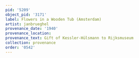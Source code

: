 ```yaml
---
pid: '5209'
object_pid: '3171'
label: Flowers in a Wooden Tub (Amsterdam)
artist: janbrueghel
provenance_date: '1940'
provenance_location:
provenance_text: Gift of Kessler-Hülsmann to Rijksmuseum
collection: provenance
order: '0542'
---
```

